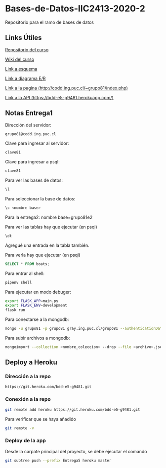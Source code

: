 # Bases-de-Datos-IIC2413-2020-2

Repositorio para el ramo de bases de datos

## Links Útiles

[Repositorio del curso](https://github.com/IIC2413/Syllabus-2020-2)

[Wiki del curso](https://github.com/IIC2413/Syllabus-2020-2/wiki)

[Link a esquema](https://app.diagrams.net/#G1e58pdGvJdMgvwCmyVqOr9i1E7js0U08Z)

[Link a diagrama E/R](https://app.diagrams.net/#G1vcTFUGnLlvgxuxi5TzU2fql6e1thKh_8)

[Link a la pagina (http://codd.ing.puc.cl/~grupo81/index.php)](http://codd.ing.puc.cl/~grupo81/index.php)

[Link a la API (https://bdd-e5-g9481.herokuapp.com/)](https://bdd-e5-g9481.herokuapp.com/)

## Notas Entrega1

Dirección del servidor:

``` bash
grupo81@codd.ing.puc.cl
```

Clave para ingresar al servidor:

``` bash
clave81
```

Clave para ingresar a psql:

``` bash
clave81
```

Para ver las bases de datos:

``` sql
\l
```

Para seleccionar la base de datos:

``` sql
\c <nombre base>
```

Para la entrega2: nombre base=grupo81e2

Para ver las tablas hay que ejecutar (en psql)

``` sql
\dt
```

Agregué una entrada en la tabla también.

Para verla hay que ejecutar (en psql)

``` sql
SELECT * FROM boats;
```

Para entrar al shell:

``` bash
pipenv shell
```

Para ejecutar en modo debuger:

``` bash
export FLASK_APP=main.py
export FLASK_ENV=development
flask run
```

Para conectarse a la mongodb:

``` bash
mongo -u grupo81 -p grupo81 gray.ing.puc.cl/grupo81 --authenticationDatabase admin
```

Para subir archivos a mongodb:

``` bash
mongoimport --collection <nombre_coleccion> --drop --file <archivo>.json --jsonArray --uri "mongodb://grupo81:grupo81@gray.ing.puc.cl:27017/grupo81?authSource=admin"
```

## Deploy a Heroku

### Dirección a la repo

``` bash
https://git.heroku.com/bdd-e5-g9481.git
```

### Conexión a la repo

``` bash
git remote add heroku https://git.heroku.com/bdd-e5-g9481.git
```

Para verificar que se haya añadido

``` bash
git remote -v
```

### Deploy de la app

Desde la carpate principal del proyecto, se debe ejecutar el comando

``` bash
git subtree push --prefix Entrega5 heroku master
```
